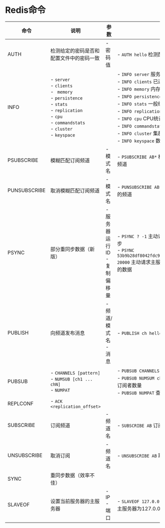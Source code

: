 # Redis命令

| 命令         | 说明                                                         | 参数                           | 示例                                                         |
| ------------ | ------------------------------------------------------------ | ------------------------------ | ------------------------------------------------------------ |
| AUTH         | 检测给定的密码是否和配置文件中的密码一致                     | - 密码值                       | - `AUTH hello` 检测配置的密码是不是hello                     |
| INFO         | - `server`<br>- `clients`<br>- ` memory`<br>- `persistence`<br>- `stats`<br>- `replication`<br>- `cpu`<br>- `commandstats`<br>- `cluster`<br>- `keyspace` |                                | - `INFO server` 服务器信息<br>- `INFO clients` 已连接客户端信息<br>- `INFO memory` 内存信息<br>- `INFO persistence` RDB和AOF相关信息<br>- `INFO stats` 一般统计信息<br>- `INFO replication` 主从复制信息<br>- `INFO cpu` CPU统计信息<br>- `INFO commandstats` 命令统计信息<br>- `INFO cluster` 集群信息<br>- `INFO keyspace` 数据库相关的统计信息 |
| PSUBSCRIBE   | 模糊匹配订阅频道                                             | - 模式名                       | - `PSUBSCRIBE AB*` 模糊匹配订阅以AB开头的频道                |
| PUNSUBSCRIBE | 取消模糊匹配订阅频道                                         | - 模式名                       | - `PUNSUBSCRIBE AB*` 取消模糊匹配以AB开头的频道              |
| PSYNC        | 部分重同步数据（新版）                                       | - 服务器运行ID<br>- 复制偏移量 | - `PSYNC ? -1` 主动请求主服务器进行完整重同步<br>- `PSYNC 53b9b28df8042fdc9ab5e3fcbbbabff1d5dce2b3 20000` 主动请求主服务器同步偏移量2000之后的数据 |
| PUBLISH      | 向频道发布消息                                               | - 频道/模式名<br>- 消息        | - `PUBLISH ch hello` 向频道ch发送消息hello                   |
| PUBSUB       | - `CHANNELS [pattern]`<br>- `NUMSUB [ch1 ... chN]`<br>- `NUMPAT` |                                | - `PUBSUB CHANNELS *.abc` 查看匹配频道<br>- `PUBSUB NUMSUM ch1 ch2` 查看ch1和ch2的订阅者数量<br>- `PUBSUB NUMPAT` 查看订阅模式的数量 |
| REPLCONF     | - `ACK <replication_offset>`                                 |                                |                                                              |
| SUBSCRIBE    | 订阅频道                                                     | - 频道名                       | - `SUBSCRIBE AB` 订阅频道AB                                  |
| UNSUBSCRIBE  | 取消订阅                                                     | - 频道名                       | - `UNSUBSCRIBE AB` 取消订阅频道AB                            |
| SYNC         | 重同步数据（效率不佳）                                       |                                |                                                              |
| SLAVEOF      | 设置当前服务器的主服务器                                     | - IP<br>- 端口                 | - `SLAVEOF 127.0.0.1 6379` 设置当前服务器的主服务器为127.0.0.1:6379 |

